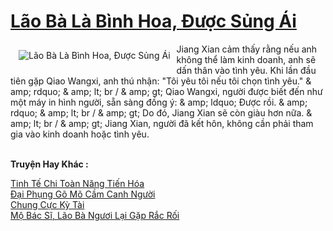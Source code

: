 <a href="https://truyentiki.com/lao-ba-la-binh-hoa-duoc-sung-ai.33830/" title="Lão Bà Là Bình Hoa, Được Sủng Ái"><h1>Lão Bà Là Bình Hoa, Được Sủng Ái</h1></a><div style="display:table"><img align="right" style="float: left; padding: 10px;" src="https://truyentiki.com/a/img/str/src/33830.jpg" alt="Lão Bà Là Bình Hoa, Được Sủng Ái">Jiang Xian cảm thấy rằng nếu anh không thể làm kinh doanh, anh sẽ dấn thân vào tình yêu. Khi lần đầu tiên gặp Qiao Wangxi, anh thú nhận: "Tôi yêu tôi nếu tôi chọn tình yêu." & amp; rdquo; & amp; lt; br / & amp; gt; Qiao Wangxi, người được biết đến như một máy in hình người, sẵn sàng đồng ý: & amp; ldquo; Được rồi. & amp; rdquo; & amp; lt; br / & amp; gt; Do đó, Jiang Xian sẽ còn giàu hơn nữa. & amp; lt; br / & amp; gt; Jiang Xian, người đã kết hôn, không cần phải tham gia vào kinh doanh hoặc tình yêu.</div><p><br><b>Truyện Hay Khác :</b></p><a href="https://truyentiki.com/tinh-te-chi-toan-nang-tien-hoa.33829/" alt="Tinh Tế Chi Toàn Năng Tiến Hóa">Tinh Tế Chi Toàn Năng Tiến Hóa</a><br/><a href="https://github.com/nownovels/top500/tree/master/truyenhay/33802/" alt="Đại Phụng Gõ Mõ Cầm Canh Người">Đại Phụng Gõ Mõ Cầm Canh Người</a><br/><a href="https://github.com/nownovels/top500/tree/master/truyenhay/33608/" alt="Chung Cực Kỳ Tài">Chung Cực Kỳ Tài</a><br/><a href="https://github.com/nownovels/top500/tree/master/truyenhay/33617/" alt="Mộ Bác Sĩ, Lão Bà Ngươi Lại Gặp Rắc Rối">Mộ Bác Sĩ, Lão Bà Ngươi Lại Gặp Rắc Rối</a><br/>